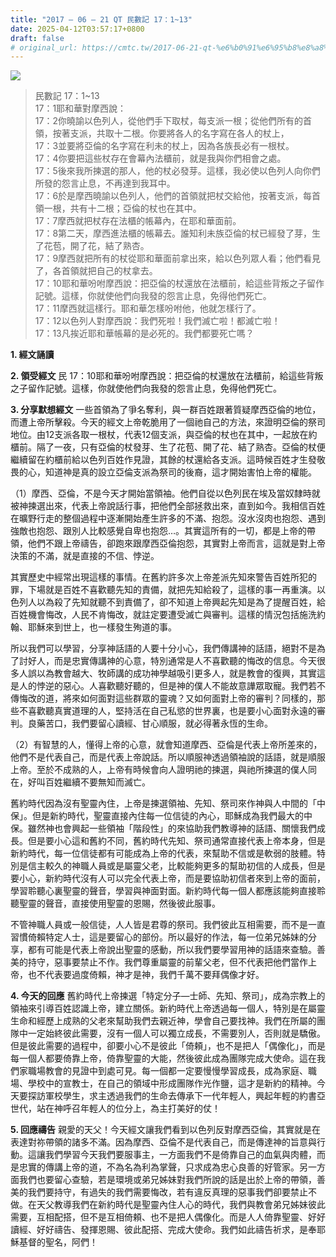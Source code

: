 ```yaml
---
title: "2017 – 06 – 21 QT 民數記 17：1~13"
date: 2025-04-12T03:57:17+0800
draft: false
# original_url: https://cmtc.tw/2017-06-21-qt-%e6%b0%91%e6%95%b8%e8%a8%98-17%ef%bc%9a113
---
```


![](/images/qt.jpg)
> 民數記 17：1\~13  
> 17：1耶和華對摩西說：  
> 17：2你曉諭以色列人，從他們手下取杖，每支派一根；從他們所有的首領，按著支派，共取十二根。你要將各人的名字寫在各人的杖上，  
> 17：3並要將亞倫的名字寫在利未的杖上，因為各族長必有一根杖。  
> 17：4你要把這些杖存在會幕內法櫃前，就是我與你們相會之處。  
> 17：5後來我所揀選的那人，他的杖必發芽。這樣，我必使以色列人向你們所發的怨言止息，不再達到我耳中。  
> 17：6於是摩西曉諭以色列人，他們的首領就把杖交給他，按著支派，每首領一根，共有十二根；亞倫的杖也在其中。  
> 17：7摩西就把杖存在法櫃的帳幕內，在耶和華面前。  
> 17：8第二天，摩西進法櫃的帳幕去。誰知利未族亞倫的杖已經發了芽，生了花苞，開了花，結了熟杏。  
> 17：9摩西就把所有的杖從耶和華面前拿出來，給以色列眾人看；他們看見了，各首領就把自己的杖拿去。  
> 17：10耶和華吩咐摩西說：把亞倫的杖還放在法櫃前，給這些背叛之子留作記號。這樣，你就使他們向我發的怨言止息，免得他們死亡。  
> 17：11摩西就這樣行。耶和華怎樣吩咐他，他就怎樣行了。  
> 17：12以色列人對摩西說：我們死啦！我們滅亡啦！都滅亡啦！  
> 17：13凡挨近耶和華帳幕的是必死的。我們都要死亡嗎？

**1. 經文誦讀**

**2. 領受經文**
民 17：10耶和華吩咐摩西說：把亞倫的杖還放在法櫃前，給這些背叛之子留作記號。這樣，你就使他們向我發的怨言止息，免得他們死亡。

**3. 分享默想經文**
一些首領為了爭名奪利，與一群百姓跟著質疑摩西亞倫的地位，而遭上帝所擊殺。今天的經文上帝乾脆用了一個祂自己的方法，來證明亞倫的祭司地位。由12支派各取一根杖，代表12個支派，與亞倫的杖也在其中，一起放在約櫃前。隔了一夜，只有亞倫的杖發芽、生了花苞、開了花、結了熟杏。亞倫的杖便繼續留在約櫃前給以色列百姓作見證，其餘的杖還給各支派。這時候百姓才生發敬畏的心，知道神是真的設立亞倫支派為祭司的後裔，這才開始害怕上帝的權能。

（1）摩西、亞倫，不是今天才開始當領袖。他們自從以色列民在埃及當奴隸時就被神揀選出來，代表上帝說話行事，把他們全部拯救出來，直到如今。我相信百姓在曠野行走的整個過程中逐漸開始產生許多的不滿、抱怨。沒水沒肉也抱怨、遇到強敵也抱怨、跟別人比較感覺自卑也抱怨…。其實這所有的一切，都是上帝的帶領，他們不跟上帝禱告，卻跑來跟摩西亞倫抱怨，其實對上帝而言，這就是對上帝決策的不滿，就是直接的不信、悖逆。

其實歷史中經常出現這樣的事情。在舊約許多次上帝差派先知來警告百姓所犯的罪，下場就是百姓不喜歡聽先知的責備，就把先知給殺了，這樣的事一再重演。以色列人以為殺了先知就聽不到責備了，卻不知道上帝興起先知是為了提醒百姓，給百姓機會悔改，人民不肯悔改，就註定要遭受滅亡與審判。這樣的情況包括施洗約翰、耶穌來到世上，也一樣發生殉道的事。

所以我們可以學習，分享神話語的人要十分小心，我們傳講神的話語，絕對不是為了討好人，而是忠實傳講神的心意，特別通常是人不喜歡聽的悔改的信息。今天很多人誤以為教會越大、牧師講的成功神學越吸引更多人，就是教會的復興，其實這是人的悖逆的惡心。人喜歡聽好聽的，但是神的僕人不能故意譁眾取寵。我們若不傳悔改的道，將來如何面對這些群眾的靈魂？又如何面對上帝的審判？同樣的，那些不喜歡聽真實道理的人，堅持活在自己私慾的世界裏，也是要小心面對永遠的審判。良藥苦口，我們要留心讀經、甘心順服，就必得著永恆的生命。

（2）有智慧的人，懂得上帝的心意，就會知道摩西、亞倫是代表上帝所差來的，他們不是代表自己，而是代表上帝說話。所以順服神透過領袖說的話語，就是順服上帝。至於不成熟的人，上帝有時候會向人證明祂的揀選，與祂所揀選的僕人同在，好叫百姓繼續不要無知而滅亡。

舊約時代因為沒有聖靈內住，上帝是揀選領袖、先知、祭司來作神與人中間的「中保」。但是新約時代，聖靈直接內住每一位信徒的內心，耶穌成為我們最大的中保。雖然神也會興起一些領袖「階段性」的來協助我們教導神的話語、關懷我們成長。但是要小心這和舊約不同，舊約時代先知、祭司通常直接代表上帝本身，但是新約時代，每一位信徒都有可能成為上帝的代表，來幫助不信或是軟弱的肢體。特別是信主較久的神職人員或是屬靈父老，比較能夠更多的幫助初信的人成長，但是要小心，新約時代沒有人可以完全代表上帝，而是要協助初信者來到上帝的面前，學習聆聽心裏聖靈的聲音，學習與神面對面。新約時代每一個人都應該能夠直接聆聽聖靈的聲音，直接使用聖靈的恩賜，然後彼此服事。

不管神職人員或一般信徒，人人皆是君尊的祭司。我們彼此互相需要，而不是一直習慣倚賴特定人士，這是要留心的部份。所以最好的作法，每一位弟兄姊妹的分享，都有可能是代表上帝說出聖靈的感動，所以我們要學習用神的話語來查驗。善美的持守，惡事要禁止不作。我們尊重屬靈的前輩父老，但不代表把他們當作上帝，也不代表要過度倚賴，神才是神，我們千萬不要拜偶像才好。

**4. 今天的回應**
舊約時代上帝揀選「特定分子—士師、先知、祭司」，成為宗教上的領袖來引導百姓認識上帝，建立關係。新約時代上帝透過每一個人，特別是在屬靈生命和經歷上成熟的父老來幫助我們去親近神，學會自己要找神。我們在所屬的團隊中一定始終彼此需要，沒有一個人可以獨立成長，不需要別人，否則就是驕傲。但是彼此需要的過程中，卻要小心不是彼此「倚頼」，也不是把人「偶像化」，而是每一個人都要倚靠上帝，倚靠聖靈的大能，然後彼此成為團隊完成大使命。這在我們家職場教會的見證中到處可見。每一個都一定要慢慢學習成長，成為家庭、職場、學校中的宣教士，在自己的領域中形成團隊作光作鹽，這才是新約的精神。今天要探訪軍校學生，求主透過我們的生命去傳承下一代年輕人，興起年輕的約書亞世代，站在神呼召年輕人的位分上，為主打美好的仗！

**5. 回應禱告**
親愛的天父！今天經文讓我們看到以色列反對摩西亞倫，其實就是在表達對祢帶領的諸多不滿。因為摩西、亞倫不是代表自己，而是傳達神的旨意與行動。這讓我們學習今天我們要服事主，一方面我們不是倚靠自己的血氣與肉體，而是忠實的傳講上帝的道，不為名為利為掌聲，只求成為忠心良善的好管家。另一方面我們也要留心查驗，若是環境或弟兄姊妹對我們所說的話是出於上帝的帶領，善美的我們要持守，有過失的我們需要悔改，若有違反真理的惡事我們卻要禁止不做。在天父教導我們在新約時代是聖靈內住人心的時代，我們與教會弟兄姊妹彼此需要，互相配搭，但不是互相倚頼、也不是把人偶像化。而是人人倚靠聖靈、好好讀經、好好禱告、發揮恩賜、彼此配搭、完成大使命。我們如此禱告祈求，是奉耶穌基督的聖名，阿們！
